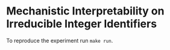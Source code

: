 # Mechanistic Interpretability on Irreducible Integer Identifiers

To reproduce the experiment run `make run`.